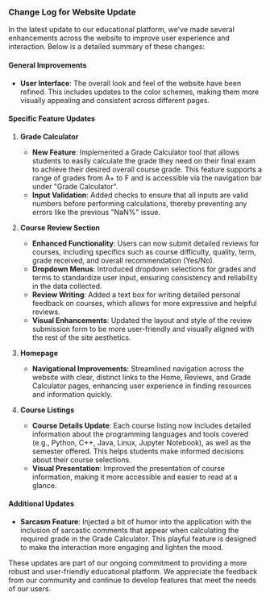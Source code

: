 ### Change Log for Website Update

In the latest update to our educational platform, we've made several enhancements across the website to improve user experience and interaction. Below is a detailed summary of these changes:

#### General Improvements
- **User Interface**: The overall look and feel of the website have been refined. This includes updates to the color schemes, making them more visually appealing and consistent across different pages.

#### Specific Feature Updates

1. **Grade Calculator**
   - **New Feature**: Implemented a Grade Calculator tool that allows students to easily calculate the grade they need on their final exam to achieve their desired overall course grade. This feature supports a range of grades from A+ to F and is accessible via the navigation bar under "Grade Calculator".
   - **Input Validation**: Added checks to ensure that all inputs are valid numbers before performing calculations, thereby preventing any errors like the previous "NaN%" issue.
2. **Course Review Section**
   - **Enhanced Functionality**: Users can now submit detailed reviews for courses, including specifics such as course difficulty, quality, term, grade received, and overall recommendation (Yes/No).
   - **Dropdown Menus**: Introduced dropdown selections for grades and terms to standardize user input, ensuring consistency and reliability in the data collected.
   - **Review Writing**: Added a text box for writing detailed personal feedback on courses, which allows for more expressive and helpful reviews.
   - **Visual Enhancements**: Updated the layout and style of the review submission form to be more user-friendly and visually aligned with the rest of the site aesthetics.
3. **Homepage**
   - **Navigational Improvements**: Streamlined navigation across the website with clear, distinct links to the Home, Reviews, and Grade Calculator pages, enhancing user experience in finding resources and information quickly.

4. **Course Listings**
   - **Course Details Update**: Each course listing now includes detailed information about the programming languages and tools covered (e.g., Python, C++, Java, Linux, Jupyter Notebook), as well as the semester offered. This helps students make informed decisions about their course selections.
   - **Visual Presentation**: Improved the presentation of course information, making it more accessible and easier to read at a glance.

#### Additional Updates
- **Sarcasm Feature**: Injected a bit of humor into the application with the inclusion of sarcastic comments that appear when calculating the required grade in the Grade Calculator. This playful feature is designed to make the interaction more engaging and lighten the mood.

These updates are part of our ongoing commitment to providing a more robust and user-friendly educational platform. We appreciate the feedback from our community and continue to develop features that meet the needs of our users.
